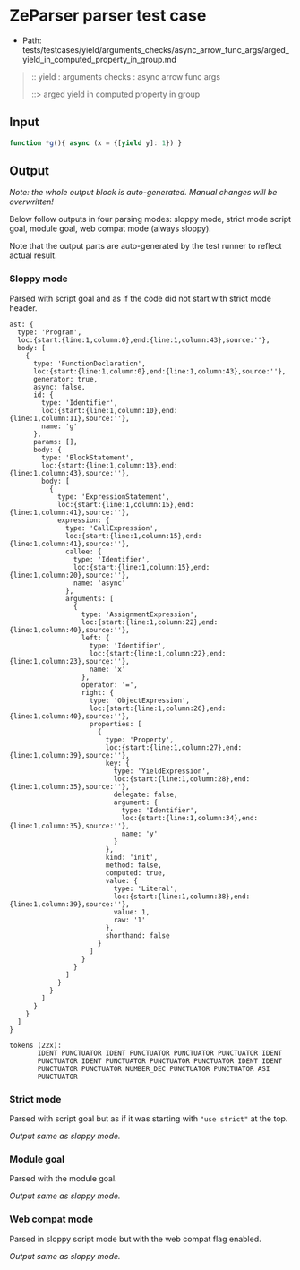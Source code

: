 # ZeParser parser test case

- Path: tests/testcases/yield/arguments_checks/async_arrow_func_args/arged_yield_in_computed_property_in_group.md

> :: yield : arguments checks : async arrow func args
>
> ::> arged yield in computed property in group

## Input

`````js
function *g(){ async (x = {[yield y]: 1}) }
`````

## Output

_Note: the whole output block is auto-generated. Manual changes will be overwritten!_

Below follow outputs in four parsing modes: sloppy mode, strict mode script goal, module goal, web compat mode (always sloppy).

Note that the output parts are auto-generated by the test runner to reflect actual result.

### Sloppy mode

Parsed with script goal and as if the code did not start with strict mode header.

`````
ast: {
  type: 'Program',
  loc:{start:{line:1,column:0},end:{line:1,column:43},source:''},
  body: [
    {
      type: 'FunctionDeclaration',
      loc:{start:{line:1,column:0},end:{line:1,column:43},source:''},
      generator: true,
      async: false,
      id: {
        type: 'Identifier',
        loc:{start:{line:1,column:10},end:{line:1,column:11},source:''},
        name: 'g'
      },
      params: [],
      body: {
        type: 'BlockStatement',
        loc:{start:{line:1,column:13},end:{line:1,column:43},source:''},
        body: [
          {
            type: 'ExpressionStatement',
            loc:{start:{line:1,column:15},end:{line:1,column:41},source:''},
            expression: {
              type: 'CallExpression',
              loc:{start:{line:1,column:15},end:{line:1,column:41},source:''},
              callee: {
                type: 'Identifier',
                loc:{start:{line:1,column:15},end:{line:1,column:20},source:''},
                name: 'async'
              },
              arguments: [
                {
                  type: 'AssignmentExpression',
                  loc:{start:{line:1,column:22},end:{line:1,column:40},source:''},
                  left: {
                    type: 'Identifier',
                    loc:{start:{line:1,column:22},end:{line:1,column:23},source:''},
                    name: 'x'
                  },
                  operator: '=',
                  right: {
                    type: 'ObjectExpression',
                    loc:{start:{line:1,column:26},end:{line:1,column:40},source:''},
                    properties: [
                      {
                        type: 'Property',
                        loc:{start:{line:1,column:27},end:{line:1,column:39},source:''},
                        key: {
                          type: 'YieldExpression',
                          loc:{start:{line:1,column:28},end:{line:1,column:35},source:''},
                          delegate: false,
                          argument: {
                            type: 'Identifier',
                            loc:{start:{line:1,column:34},end:{line:1,column:35},source:''},
                            name: 'y'
                          }
                        },
                        kind: 'init',
                        method: false,
                        computed: true,
                        value: {
                          type: 'Literal',
                          loc:{start:{line:1,column:38},end:{line:1,column:39},source:''},
                          value: 1,
                          raw: '1'
                        },
                        shorthand: false
                      }
                    ]
                  }
                }
              ]
            }
          }
        ]
      }
    }
  ]
}

tokens (22x):
       IDENT PUNCTUATOR IDENT PUNCTUATOR PUNCTUATOR PUNCTUATOR IDENT
       PUNCTUATOR IDENT PUNCTUATOR PUNCTUATOR PUNCTUATOR IDENT IDENT
       PUNCTUATOR PUNCTUATOR NUMBER_DEC PUNCTUATOR PUNCTUATOR ASI
       PUNCTUATOR
`````

### Strict mode

Parsed with script goal but as if it was starting with `"use strict"` at the top.

_Output same as sloppy mode._

### Module goal

Parsed with the module goal.

_Output same as sloppy mode._

### Web compat mode

Parsed in sloppy script mode but with the web compat flag enabled.

_Output same as sloppy mode._
